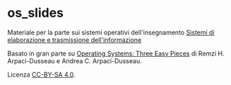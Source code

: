 # os_slides

Materiale per la parte sui sistemi operativi dell'insegnamento [Sistemi di elaborazione e trasmissione dell'informazione](https://corsi.unige.it/off.f/2025/ins/83891)

Basato in gran parte su [Operating Systems: Three Easy Pieces](https://ostep.org) di Remzi H. Arpaci-Dusseau e Andrea C. Arpaci-Dusseau.

Licenza [CC-BY-SA 4.0](https://creativecommons.org/licenses/by-sa/4.0/).